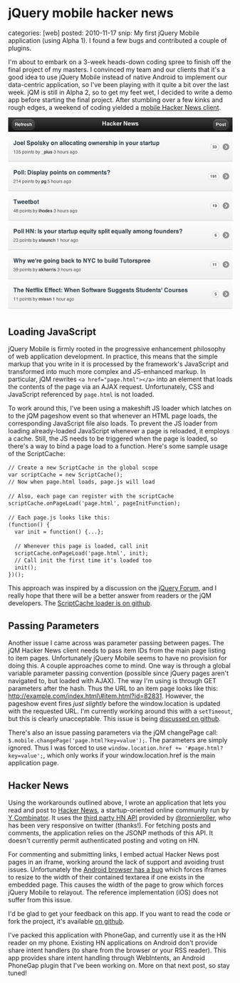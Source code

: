 jQuery mobile hacker news
=========================
categories: [web]
posted: 2010-11-17
snip: My first jQuery Mobile application (using Alpha 1). I found a few bugs and contributed
  a couple of plugins.



I'm about to embark on a 3-week heads-down coding spree to finish off
the final project of my masters. I convinced my team and our clients
that it's a good idea to use jQuery Mobile instead of native Android to
implement our data-centric application, so I've been playing with it
quite a bit over the last week. jQM is still in Alpha 2, so to get my
feet wet, I decided to write a demo app before starting the final
project. After stumbling over a few kinks and rough edges, a weekend of
coding yielded a [mobile Hacker News client][].

![image][]

## Loading JavaScript

jQuery Mobile is firmly rooted in the progressive enhancement philosophy
of web application development. In practice, this means that the simple
markup that you write in it is processed by the framework's JavaScript
and transformed into much more complex and JS-enhanced markup. In
particular, jQM rewrites `<a href="page.html"></a>` into an element that
loads the contents of the page via an AJAX request. Unfortunately, CSS
and JavaScript referenced by `page.html` is not loaded. 

To work around this, I've been using a makeshift JS loader which latches
on to the jQM pageshow event so that whenever an HTML page loads, the
corresponding JavaScript file also loads. To prevent the JS loader from
loading already-loaded JavaScript whenever a page is reloaded, it
employs a cache. Still, the JS needs to be triggered when the page is
loaded, so there's a way to bind a page load to a function. Here's some
sample usage of the ScriptCache:

    // Create a new ScriptCache in the global scope
    var scriptCache = new ScriptCache();
    // Now when page.html loads, page.js will load
     
    // Also, each page can register with the scriptCache
    scriptCache.onPageLoad('page.html', pageInitFunction);
     
    // Each page.js looks like this:
    (function() {
      var init = function() {...};
     
      // Whenever this page is loaded, call init
      scriptCache.onPageLoad('page.html', init);
      // Call init the first time it's loaded too
      init();
    })();


This approach was inspired by a discussion on the [jQuery Forum][], and
I really hope that there will be a better answer from readers or the jQM
developers. The [ScriptCache loader is on github][].

## Passing Parameters

Another issue I came across was parameter passing between pages. The jQM
Hacker News client needs to pass item IDs from the main page listing to
item pages. Unfortunately jQuery Mobile seems to have no provision for
doing this. A couple approaches come to mind. One way is through a
global variable parameter passing convention (possible since jQuery
pages aren't navigated to, but loaded with AJAX). The way I'm using is
through GET parameters after the hash. Thus the URL to an item page
looks like this: http://example.com/index.html\#item.html?id=82831.
However, the pageshow event fires *just slightly* before the
window.location is updated with the requested URL. I'm currently working
around this with a `setTimeout`, but this is clearly unacceptable. This
issue is being [discussed on github][]. 

There's also an issue passing parameters via the jQM changePage call:
`$.mobile.changePage('page.html?key=value');`. The parameters are simply
ignored. Thus I was forced to use `window.location.href +=
'#page.html?key=value';`, which only works if your window.location.href
is the main application page.

## Hacker News

Using the workarounds outlined above, I wrote an application that lets
you read and post to [Hacker News][], a startup-oriented online
community run by [Y Combinator][]. It uses the [third party HN API][]
provided by [@ronnieroller][], who has been very responsive on twitter
(thanks!). For fetching posts and comments, the application relies on
the JSONP methods of this API. It doesn't currently permit authenticated
posting and voting on HN. 

For commenting and submitting links, I embed actual Hacker News post
pages in an iframe, working around the lack of support and avoiding
trust issues. Unfortunately the [Android browser has a bug][] which
forces iframes to resize to the width of their contained textarea if one
exists in the embedded page. This causes the width of the page to grow
which forces jQuery Mobile to relayout. The reference implementation
(iOS) does not suffer from this issue. 

I'd be glad to get your feedback on this app. If you want to read the
code or fork the project, it's available [on github][]. 

I've packed this application with PhoneGap, and currently use it as the
HN reader on my phone. Existing HN applications on Android don't provide
share intent handlers (to share from the browser or your RSS reader).
This app provides share intent handling through WebIntents, an Android
PhoneGap plugin that I've been working on. More on that next post, so
stay tuned!

  [image]: hackernews.png
  [mobile Hacker News client]: /x/hackernews/
  [jQuery Forum]: http://forum.jquery.com/topic/links-don-t-load-scripts
  [ScriptCache loader is on github]: https://github.com/borismus/jQuery-Mobile-Hacker-News/blob/master/assets/www/scriptcache.js
  [discussed on github]: https://github.com/jquery/jquery-mobile/issues#issue/450/comment/543394
  [Hacker News]: http://news.ycombinator.com
  [Y Combinator]: http://ycombinator.com
  [third party HN API]: http://api.ihackernews.com
  [@ronnieroller]: http://twitter.com/ronnieroller
  [Android browser has a bug]: http://code.google.com/p/android/issues/detail?id=12558
  [on github]: https://github.com/borismus/jQuery-Mobile-Hacker-News/tree/master/assets/www/

